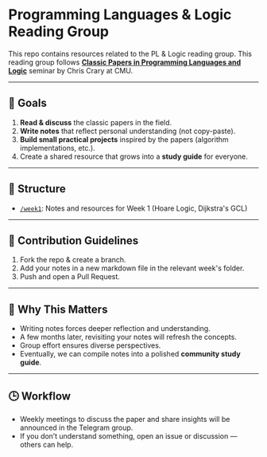 # Programming Languages & Logic Reading Group

This repo contains resources related to the PL & Logic reading group. This reading group follows
[**Classic Papers in Programming Languages and Logic**](https://www.cs.cmu.edu/~crary/819-f09/ ) seminar by
Chris Crary at CMU.

---

## 🎯 Goals
1. **Read & discuss** the classic papers in the field.
2. **Write notes** that reflect personal understanding (not copy-paste).  
3. **Build small practical projects** inspired by the papers (algorithm implementations, etc.).  
4. Create a shared resource that grows into a **study guide** for everyone.  

---

## 📂 Structure
- [`/week1`](week1/): Notes and resources for Week 1 (Hoare Logic, Dijkstra's GCL)
---


## 🤝 Contribution Guidelines
1. Fork the repo & create a branch.  
2. Add your notes in a new markdown file in the relevant week's folder.
3. Push and open a Pull Request.   

---

## 🌟 Why This Matters
- Writing notes forces deeper reflection and understanding.  
- A few months later, revisiting your notes will refresh the concepts.  
- Group effort ensures diverse perspectives.  
- Eventually, we can compile notes into a polished **community study guide**.  

---

## 🕒 Workflow
- Weekly meetings to discuss the paper and share insights will be announced in the Telegram group.
- If you don’t understand something, open an issue or discussion — others can help.  

